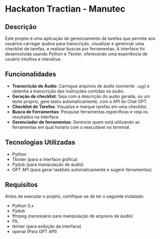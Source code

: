# Hackaton Tractian - Manutec

## Descrição

Este projeto é uma aplicação de gerenciamento de tarefas que permite aos usuários carregar áudios para transcrição, visualizar e gerenciar uma checklist de tarefas, e realizar buscas por ferramentas. A interface foi desenvolvida usando Python e Tkinter, oferecendo uma experiência de usuário intuitiva e interativa.

## Funcionalidades

- **Transcrição de Áudio**: Carregue arquivos de áudio (somente `.ogg`) e obtenha a transcrição das instruções contidas no áudio.
- **Geração de checklist**: Seja com a descrição do audio gerada, ou um texto proprio, gere tasks automaticamente, com a API do Chat GPT.
- **Checklist de Tarefas**: Visualize e marque tarefas em uma checklist. 
- **Busca de Ferramentas**: Pesquise ferramentas específicas e veja os resultados na interface.
- **Gerenciador de ferramentas**: Gerencie quem está utilizando as ferramentas em qual horário com o executável no terminal.

## Tecnologias Utilizadas

- Python
- Tkinter (para a interface gráfica)
- Pydub (para manipulação de áudio)
- GPT API (para gerar tasklists automaticamente e sugerir ferramentas)

## Requisitos

Antes de executar o projeto, certifique-se de ter o seguinte instalado:

- Python 3.x
- Pydub
- ffmpeg (necessário para manipulação de arquivos de áudio)
- PIL
- tkinter (para exibição da interface)
- openai (Para GPT API)
